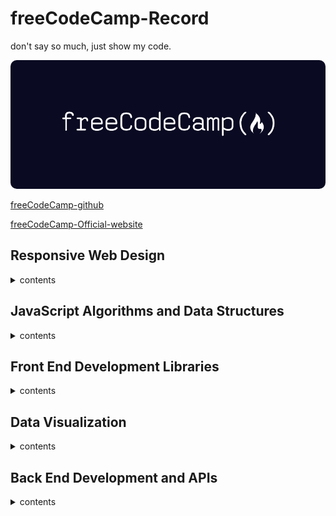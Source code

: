 <!--
 * @Author: kok-s0s
 * @Date: 2021-05-30 22:58:39
 * @LastEditTime: 2021-09-13 00:29:05
 * @Description: just Code!
-->

# freeCodeCamp-Record

don't say so much, just show my code.

<a href="https://www.freecodecamp.org/" target="_blank"><img src="images/FreeCodeCamp_logo.png" style="border-radius: 10px"></a>

[freeCodeCamp-github](https://github.com/freeCodeCamp/freeCodeCamp)

[freeCodeCamp-Official-website](https://www.freecodecamp.org/)

## Responsive Web Design

<details><summary>contents</summary>

### [Basic CSS](./Notes/Responsive-Web-Design/Basic-CSS.md)

### [Applied Visual Design](./Notes/Responsive-Web-Design/Applied-Visual-Design.md)

### [Applied Accessibility](./Notes/Responsive-Web-Design/Applied-Accessibility.md)

### [Responsive Web Design Priciples](./Notes/Responsive-Web-Design/Responsive-Web-Design-Priciples.md)

### [CSS Flexbox](./Notes/Responsive-Web-Design/CSS-Flexbox.md)

### [CSS Grid](./Notes/Responsive-Web-Design/CSS-Grid.md)

### Responsive Web Design Projects

#### [Build a Tribute Page](./Notes/Responsive-Web-Design/Projects/Tribute-Page)

#### [Build a Survey Form](./Notes/Responsive-Web-Design/Projects/Survey-Form)

#### [Build a Product Landing Page](./Notes/Responsive-Web-Design/Projects/Product-Landing-Page)

#### [Build a Technical Documentation Page](./Notes/Responsive-Web-Design/Projects/Technical-Documentation-Page)

</details>

## JavaScript Algorithms and Data Structures 

<details><summary>contents</summary>

### [ES6](./Notes/JS-AADS/ES6.md)

### [Regular Expressions](./Notes/JS-AADS/Regular-Expressions.md)

### [Debugging](./Notes/JS-AADS/Debugging.md)

### [Basic Data Structures](./Notes/JS-AADS/Basic-Data-Structures.md)

### [Basic Algorithm Scripting](./Notes/JS-AADS/Basic-Algorithm-Scripting.md)

### [Object Oriented Programming](./Notes/JS-AADS/Object-Oriented-Programming.md)

### [Functional Programming](./Notes/JS-AADS/Functional-Programming.md)

### [Intermediate Algorithm Scripting](./Notes/JS-AADS/Intermediate-Algorithm-Scripting.md)

### JavaScript Algorithms and Data Structures Projects

#### [Palindrome Checker](./Notes/JS-AADS/Projects/Palindrome-Checker.js)

#### [Roman Numeral Converter](./Notes/JS-AADS/Projects/Roman-Numeral-Converter.js)

#### [Caesars Cipher](./Notes/JS-AADS/Projects/Caesars-Cipher.js)

#### [Telephone Number Validator](./Notes/JS-AADS/Projects/Telephone-Number-Validator.js)

#### [Cash Register](./Notes/JS-AADS/Projects/Cash-Register.js)

</details>

## Front End Development Libraries

<details><summary>contents</summary>

### [Bootstrap](./Notes/Front-End-Development-Libraries/Bootstrap.md)

### [jQuery](./Notes/Front-End-Development-Libraries/jQuery.md)

### [SASS](./Notes/Front-End-Development-Libraries/SASS.md)

### [React](./Notes/Front-End-Development-Libraries/React.md)

### [Redux](./Notes/Front-End-Development-Libraries/Redux.md)

### [React-Redux](./Notes/Front-End-Development-Libraries/React-Redux.md)

### Front End Development Libraries Projects

#### [Build a Random Quote Machine](./Notes/Front-End-Development-Libraries/Projects/Random-Quote-Machine/)

#### [Build a Markdown Previewer](https://markdown-previewer.pages.dev/)

#### [Build a Drum Machine](https://durm-machine.pages.dev/)

#### [Build a JavaScript Calculator](https://javascript-calculator.pages.dev/)

#### [Build a 25 + 5 Clock](https://pomodoro-technique.pages.dev/)

</details>

## Data Visualization

<details><summary>contents</summary>

### [Data Visualization with D3](./Notes/Data-Visualization/Data-Visualization-with-D3.md)

### [JSON APIs and AJAX](./Notes/Data-Visualization/JSON-APIs-and-AJAX.md)

</details>

## Back End Development and APIs

<details><summary>contents</summary>

### [Managing Package with NPM](./Notes/Back-End-Development-and-APIs/Managing-Package-with-NPM.md)

### [Basic Node and Express](./Notes/Back-End-Development-and-APIs/Basic-Node-and-Express.md)

### Back End Development and APIs Projects

#### [Timestamp MicroservicePassed](./Notes/Back-End-Development-and-APIs/Projects/Timestamp-MicroservicePassed.md)

</details>
